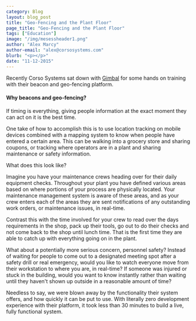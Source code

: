 ```yaml
---
category: Blog
layout: blog_post
title: "Geo-Fencing and the Plant Floor"
page_title: "Geo-Fencing and the Plant Floor"
tags: ["Education"]
image: "/img/mesessheader1.png"
author: "Alex Marcy"
author-email: "alex@corsosystems.com"
blurb: "<p></p>"
date: "11-12-2015"
---
```


Recently Corso Systems sat down with <a href="http://www.gimbal.com/">Gimbal</a> for some hands on training with their beacon and geo-fencing platform.

<h4>Why beacons and geo-fencing?</h4>

If timing is everything, giving people information at the exact moment they can act on it is the best time.

One take of how to accomplish this is to use location tracking on mobile devices combined with a mapping system to know when people have entered a certain area. This can be walking into a grocery store and sharing coupons, or tracking where operators are in a plant and sharing maintenance or safety information.

What does this look like?

Imagine you have your maintenance crews heading over for their daily equipment checks. Throughout your plant you have defined various areas based on where portions of your process are physically located. Your maintenance management system is aware of these areas, and as your crew enters each of the areas they are sent notifications of any outstanding work orders, or maintenance issues, in real-time.

Contrast this with the time involved for your crew to read over the days requirements in the shop, pack up their tools, go out to do their checks and not come back to the shop until lunch time. That is the first time they are able to catch up with everything going on in the plant.

What about a potentially more serious concern, personnel safety? Instead of waiting for people to come out to a designated meeting spot after a safety drill or real emergency, would you like to watch everyone move from their workstation to where you are, in real-time? If someone was injured or stuck in the building, would you want to know instantly rather than waiting until they haven't shown up outside in a reasonable amount of time?



Needless to say, we were blown away by the functionality their system offers, and how quickly it can be put to use. With literally zero development experience with their platform, it took less than 30 minutes to build a live, fully functional system.



